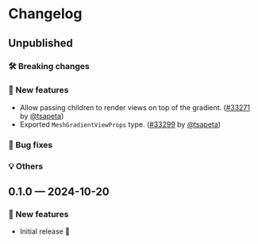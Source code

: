 # Changelog

## Unpublished

### 🛠 Breaking changes

### 🎉 New features

- Allow passing children to render views on top of the gradient. ([#33271](https://github.com/expo/expo/pull/33271) by [@tsapeta](https://github.com/tsapeta))
- Exported `MeshGradientViewProps` type. ([#33299](https://github.com/expo/expo/pull/33299) by [@tsapeta](https://github.com/tsapeta))

### 🐛 Bug fixes

### 💡 Others

## 0.1.0 — 2024-10-20

### 🎉 New features

- Initial release 🎉
